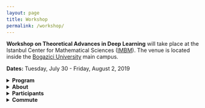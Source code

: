 ```yaml
---
layout: page
title: Workshop
permalink: /workshop/
---
```


**Workshop on Theoretical Advances in Deep Learning** will take place at the Istanbul Center for Mathematical Sciences ([IMBM](http://www.imbm.org.tr)). The venue is located inside the [Bogazici University](http://www.boun.edu.tr/en_US/Content/About_BU/About_BU) main campus.  

**Dates:** Tuesday, July 30 - Friday, August 2, 2019   

<details>
    <summary>
        <b>
            Program
        </b>
    </summary>
    <p markdown="1">   
        The workshop will start with a broad audience satellite event on Monday, July 29 on the campus of Bogazici University. From Tuesday until Friday, invited participants will continue with the seminars and discussions at IMBM. Core workshop participants will have a social day on Sunday, July 28. It will involve a guided visit at [Pera Museum](https://www.peramuseum.org) in Taksim, and perhaps a walking tour in the city beforehand. They will also have a group dinner on Thursday, August 1. IMBM is reserved from July 26 until August 3 for informal group discussions.  

    </p>
    <p markdown="1">

        ***Tuesday, July 30 - Friday, August 2:*** Core workshop, talks by participants, discussions and brainstorming sessions. The full schedule will be announced later. We will not be able to record the talks but we will post the slides here.    

    </p>
</details>


<details>
    <summary>
        <b>
            About
        </b>
    </summary>
    <p markdown="1">  

        __Abstract:__ During the past few years, differentiable programming as a paradigm of deep learning provided cutting edge applications of machine learning in large scale problems in wide areas covering vision, speech, translation, and various autonomous machines. However, the success rate of working models is much faster than the scientific progress on understanding the working principles of such systems. More recently, theoretical developments shed some light on the inner workings of toy models on simple tasks, yet the community is still missing theoretical results that have strong predictive power on what to expect from large scale models on complex tasks and how to design them to improve their performance. In an attempt to move towards deeper understanding, we aim to bring together a group of researchers interested in the theoretical understanding of deep learning. The workshop is devoted to reviewing the most recent literature to bring everyone at the same level in terms of our current understanding, further, we will discuss theoretical challenges and propose ways to move forward. We will also devote one day of the workshop to interact with the local machine learning community that will include an opportunity for interested advanced students to introduce themselves and we will have a public lecture covering current trends in machine learning.  

    </p>
    <p markdown="1">


        __Topics:__
        - Toy models that exhibit characteristic features of large scale systems  
        - Scaling laws of neural networks with their degrees of freedom  
        - Algorithmic effects and regularization in training neural networks  
        - The role of the structure in data and teacher-student networks  
        - Limiting behavior of simple models  
        - Statistical physics approach to neural networks implications and its limits  
        - The role of priors on the performance of models 
    </p>
</details>


<details>
    <summary>
        <b markdown="1">
            Participants
        </b>
    </summary>
    <p markdown="1">  

        - Ethem Alpaydin, Ozyegin University  
        - Anima Anandkumar, Caltech & NVIDIA  
        - Benjamin Aubin, ENS  
        - Aristide Baratin, MILA  
        - Jean Barbier, ICTP  
        - Ishmael Belghazi, MILA & Facebook AI    
        - David Belius, University of Basel  
        - \*Gerard Ben Arous, NYU  
        - &dagger;Giulio Biroli, ENS  
        - Chiara Cammarota, King's College London  
        - Stephane d'Ascoli, ENS  
        - \*Ethan Dyer, Google  
        - Alp Eden, Bogazici University (retired)  
        - Armin Eftekhari, EPFL  
        - Utku Evci, Google  
        - Orhan Firat, Google   
        - Silvio Franz, Universite Paris-Sud  
        - Marylou Gabrie, ENS  
        - Surya Ganguli, Stanford   
        - \*Caglar Gulcehre, DeepMind  
        - Mert Gurbuzbalaban, Rutgers Business School  
        - Sungmin Hwang, LPTMS  
        - Arthur Jacot, EPFL  
        - Mehmet Kiral, Sophia University  
        - Florent Krzakala, ENS  
        - \*Simon Lacoste-Julien, MILA  
        - \*Jaehoon Lee, Google Brain  
        - \*David Lopez-Paz, Facebook AI  
        - \*Ioannis Mitliagkas, MILA  
        - Brady Neal, MILA  
        - Behnam Neyshabur, NYU  
        - \*Mihai Nica, University of Toronto  
        - \*Roman Novak, Google   
        - Vardan Papyan, Stanford  
        - Dan Roberts, Diffeo Labs  
        - Miguel Ruiz Garcia, University of Pennsylvania  
        - &dagger;Levent Sagun, EPFL   
        - Stefano Sarao, CEA   
        - Andrew Saxe, University of Oxford  
        - David Schwab, CUNY  
        - Berfin Simsek, EPFL  
        - \*Sam Smith, DeepMind  
        - Stefano Spigler, EPFL  
        - Eric Vanden-Eijnden, NYU  
        - &dagger;Matthieu Wyart, EPFL  
        - Sho Yaida, Facebook AI  
        - Lenka Zdeborova, CEA  
     (&dagger;: Organizers, \*: To be confirmed)

    </p>
</details>



<details>
    <summary>
        <b markdown="1">
            Commute
        </b>
    </summary>
    <p markdown="1">  

        The subway station next to the campus is [Bogazici Universitesi Istasyonu](https://goo.gl/maps/VrC42pG9vi7u2vpW9). It is the last stop on line M6. Take line M2 (goes through Taksim) and transfer at the station called **Levent** (you can't miss it!).

        Commute to Bogazici University South Campus  
        ![commute](/assets/images/map1.jpg)
        Closer look at the South Campus  
        ![campus](/assets/images/map2.jpg)
        Zooming in on IMBM  
        ![venue](/assets/images/map3.jpg)
       
    </p>
</details>




